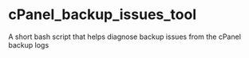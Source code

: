 # cPanel_backup_issues_tool
A short bash script that helps diagnose backup issues from the cPanel backup logs
